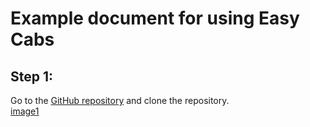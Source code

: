 # Example document for using Easy Cabs 

## Step 1: 
Go to the [GitHub repository](https://github.com/rohitl17/cab-dynamic-pricing) and clone the repository.  
[image1](./screenshots/image1.png)

